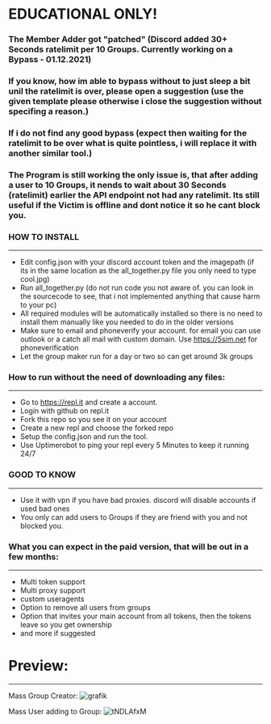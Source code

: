 # EDUCATIONAL ONLY!

### The Member Adder got "patched" (Discord added 30+ Seconds ratelimit per 10 Groups. Currently working on a Bypass - 01.12.2021)
### If you know, how im able to bypass without to just sleep a bit unil the ratelimit is over, please open a suggestion (use the given template please otherwise i close the suggestion without specifing a reason.)
### If i do not find any good bypass (expect then waiting for the ratelimit to be over what is quite pointless, i will replace it with another similar tool.)
### The Program is still working the only issue is, that after adding a user to 10 Groups, it nends to wait about 30 Seconds (ratelimit) earlier the API endpoint not had any ratelimit. Its still useful if the Victim is offline and dont notice it so he cant block you.

### HOW TO INSTALL
-----------------------------------
- Edit config.json with your discord account token and the imagepath (if its in the same location as the all_together.py file you only need to type cool.jpg)
- Run all_together.py (do not run code you not aware of. you can look in the sourcecode to see, that i not implemented anything that cause harm to your pc)
- All required modules will be automatically installed so there is no need to install them manually like you needed to do in the older versions
- Make sure to email and phoneverify your account. for email you can use outlook or a catch all mail with custom domain. Use https://5sim.net for phoneverification
- Let the group maker run for a day or two so can get around 3k groups

### How to run without the need of downloading any files:
-----------------------------------
- Go to https://repl.it and create a account.
- Login with github on repl.it
- Fork this repo so you see it on your account
- Create a new repl and choose the forked repo
- Setup the config.json and run the tool.
- Use Uptimerobot to ping your repl every 5 Minutes to keep it running 24/7

### GOOD TO KNOW
-----------------------------------
- Use it with vpn if you have bad proxies. discord will disable accounts if used bad ones
- You only can add users to Groups if they are friend with you and not blocked you.


### What you can expect in the paid version, that will be out in a few months:
-----------------------------------
- Multi token support
- Multi proxy support
- custom useragents
- Option to remove all users from groups
- Option that invites your main account from all tokens, then the tokens leave so you get ownership
- and more if suggested

# Preview:
-----------------------------------
Mass Group Creator:
![grafik](https://user-images.githubusercontent.com/94435104/142762775-a9946c34-efd4-4f53-ade3-5f7428cfd56e.png)


Mass User adding to Group:
![tNDLAfxM](https://user-images.githubusercontent.com/94435104/142763607-da8f6779-cc1c-4b91-9111-9ddbb90b8d91.gif)
